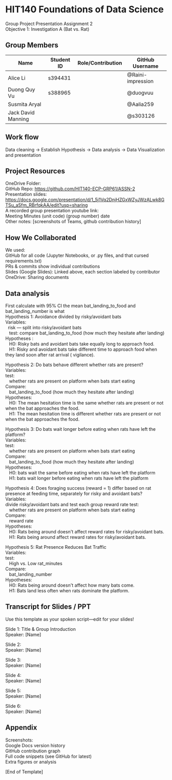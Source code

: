 # HIT140 Foundations of Data Science
Group Project Presentation Assignment 2
<br />
Objective 1: Investigation A 
(Bat vs. Rat)


## Group Members
| Name | Student ID | Role/Contribution| GitHub Username|
|-|-|-|-|
|Alice Li |s394431| |@Raini-impression |
|Duong Quy Vu|s388965| |@duogvuu|
|Susmita Aryal|||@Aalia259|
|Jack David Manning|||@s303126|

## Work flow
Data cleaning -> Establish Hypothesis -> Data analysis -> Data Visualization and presentation
##  Project Resources
OneDrive Folder: <br />
GitHub Repo: https://github.com/HIT140-ECP-GRP61/ASSN-2
<br />
Presentation slides: https://docs.google.com/presentation/d/1_5j1Vq2DnjHZGxWZyJWzALwk8GTSu_aSfm_RBrfqkAA/edit?usp=sharing
<br />
A recorded group presentation youtube link: 
<br />
Meeting Minutes (unit code) (group number) date
<br />
Other notes: [screenshots of Teams, github contribution history]


## How We Collaborated

We used:<br />
GitHub for all code (Jupyter Notebooks, or .py files, and that cursed requirements.txt)<br />
PRs & commits show individual contributions <br />
Slides (Google Slides): Linked above, each section labeled by contributor<br />
OneDrive: Sharing documents<br />

## Data analysis
First calculate with 95% CI the mean bat_landing_to_food and bat_landing_number is what<br />
Hypothesis 1: Avoidance divided by risky/avoidant bats
<br />
Variables:<br />
   risk — split into risky/avoidant bats
   <br />
    test: compare bat_landing_to_food (how much they hesitate after landing)
    <br />
Hypotheses :<br />
     H0: Risky bats and avoidant bats take equally long to approach food.<br />
    H1: Risky and avoidant bats take different time to approach food when they land soon after rat arrival ( vigilance).<br />

   Hypothesis 2: Do bats behave different whether rats are present?<br />
Variables:<br />
test:<br />
     whether rats are present on platform when bats start eating<br />
Compare:<br />
    bat_landing_to_food (how much they hesitate after landing)
    <br />
Hypotheses:<br />
    H0: The mean hesitation time is the same whether rats are present or not when the bat approaches the food.<br />
    H1: The mean hesitation time is different whether rats are present or not when the bat approaches the food. <br />

   Hypothesis 3: Do bats wait longer before eating when rats have left the platform?<br />
Variables:<br />
test:<br />
     whether rats are present on platform when bats start eating<br />
Compare:<br />
    bat_landing_to_food (how much they hesitate after landing)
    <br />
Hypotheses:<br />
    H0: bats wait the same before eating when rats have left the platform<br />
    H1: bats wait longer before eating when rats have left the platform <br />

  Hypothesis 4: Does foraging success (reward = 1) differ based on rat presence at feeding time, separately for risky and avoidant bats?<br />
Variables:<br />
divide risky/avoidant bats and test each group reward rate
test:<br />
     whether rats are present on platform when bats start eating<br />
Compare:<br />
    reward rate
    <br />
Hypotheses:<br />
    H0: Rats being around doesn't affect reward rates for risky/avoidant bats.<br />
    H1: Rats being around affect reward rates for risky/avoidant bats. <br />
    
Hypothesis 5: Rat Presence Reduces Bat Traffic<br />
Variables:<br />
test:<br />
     High vs. Low rat_minutes<br />
Compare:<br />
    bat_landing_number<br />
Hypotheses:<br />
    H0: Rats being around doesn't affect how many bats come.<br />
    H1: Bats land less often when rats dominate the platform. <br />


##  Transcript for Slides / PPT
Use this template as your spoken script—edit for your slides!


Slide 1: Title & Group Introduction<br />
Speaker: [Name]<br />




Slide 2: <br />
Speaker: [Name]<br />


Slide 3: <br />
Speaker: [Name]<br />




Slide 4: <br />
Speaker: [Name]<br />




Slide 5: <br />
Speaker: [Name]<br />




Slide 6:<br /> 
Speaker: [Name]<br />




## Appendix
Screenshots:<br />
Google Docs version history <br />
GitHub contribution graph<br />
Full code snippets (see GitHub for latest)<br />
Extra figures or analysis<br />


[End of Template]<br />






